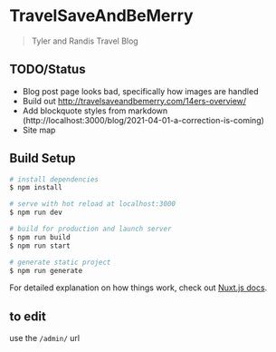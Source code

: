# TravelSaveAndBeMerry

> Tyler and Randis Travel Blog

## TODO/Status

-   Blog post page looks bad, specifically how images are handled
-   Build out http://travelsaveandbemerry.com/14ers-overview/
-   Add blockquote styles from markdown (http://localhost:3000/blog/2021-04-01-a-correction-is-coming)
-   Site map

## Build Setup

```bash
# install dependencies
$ npm install

# serve with hot reload at localhost:3000
$ npm run dev

# build for production and launch server
$ npm run build
$ npm run start

# generate static project
$ npm run generate
```

For detailed explanation on how things work, check out [Nuxt.js docs](https://nuxtjs.org).

## to edit

use the `/admin/` url
